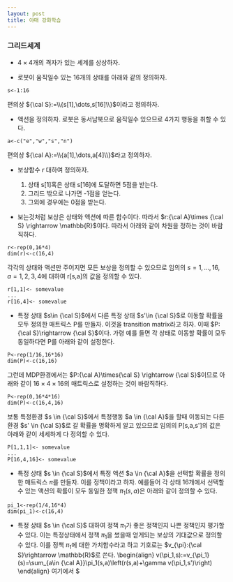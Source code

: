 ```yaml
---
layout: post
title: 야매 강화학습
---
```


### 그리드세계 

- $4\times 4$개의 격자가 있는 세계를 상상하자. 

- 로봇이 움직일수 있는 16개의 상태를 아래와 같의 정의하자. 
```{r}
s<-1:16
```
편의상 ${\cal S}:=\\{s[1],\dots,s[16]\\}$이라고 정의하자. 

- 액션을 정의하자. 로봇은 동서남북으로 움직일수 있으므로 4가지 행동을 취할 수 있다.
```{r}
a<-c("e","w","s","n")
```
편의상 ${\cal A}:=\\{a[1],\dots,a[4]\\}$라고 정의하자. 

- 보상함수 $r$ 대하여 정의하자.  
  1. 상태 s[1]혹은 상태 s[16]에 도달하면 5점을 받는다. 
  2. 그리드 밖으로 나가면 -1점을 얻는다. 
  3. 그외에 경우에는 0점을 받는다.  

- 보는것처럼 보상은 상태와 액션에 따른 함수이다. 따라서 $r:{\cal A}\times {\cal S} \rightarrow \mathbb{R}$이다. 따라서 아래와 같이 차원을 정하는 것이 바람직하다. 
```{r}
r<-rep(0,16*4)
dim(r)<-c(16,4)
```
각각의 상태와 액션만 주어지면 모든 보상을 정의할 수 있으므로 임의의 $s=1,\dots,16$, $a=1,2,3,4$에 대하여 r[s,a]의 값을 정의할 수 있다.  
```{r}
r[1,1]<- somevalue
...
r[16,4]<- somevalue
```

- 특정 상태 $s\in {\cal S}$에서 다른 특정 상태 $s'\in {\cal S}$로 이동할 확률을 모두 정의한 매트릭스 P를 만들자. 이것을 transition matrix라고 하자. 이때 $P:{\cal S}\rightarrow {\cal S}$이다. 가령 예를 들면 각 상태로 이동할 확률이 모두 동일하다면 P를 아래와 같이 설정한다. 
```{r}
P<-rep(1/16,16*16)
dim(P)<-c(16,16)
```
그런데 MDP환경에서는 $P:{\cal A}\times{\cal S} \rightarrow {\cal S}$이므로 아래와 같이 $16 \times  4 \times 16$의 매트릭스로 설정하는 것이 바람직하다. 
```{r}
P<-rep(0,16*4*16)
dim(P)<-c(16,4,16)
``` 
보통 특정환경 $s \in {\cal S}$에서 특정행동 $a \in {\cal A}$을 할때 이동되는 다른 환경 $s' \in {\cal S}$로 갈 확률을 명확하게 알고 있으므로 임의의 P[s,a,s']의 값은 아래와 같이 세세하게 다 정의할 수 있다. 
```{r}
P[1,1,1]<- somevalue
...
P[16,4,16]<- somevalue
```

- 특정 상태 $s \in {\cal S}$에서 특정 액션 $a \in {\cal A}$을 선택할 확률을 정의한 매트릭스 $\pi$를 만들자. 이를 정책이라고 하자. 예를들어 각 상태 16개에서 선택할 수 있는 액션의 확률이 모두 동일한 정책 $\pi_1(s,a)$은 아래와 같이 정의할 수 있다. 
```{r}
pi_1<-rep(1/4,16*4)
dim(pi_1)<-c(16,4) 
```

- 특정 상태 $s \in {\cal S}$ 대하여 정책 $\pi_1$가 좋은 정책인지 나쁜 정책인지 평가할 수 있다. 이는 특정상태에서 정책 $\pi_1$을 썼을때 얻게되는 보상의 기대값으로 정의할 수 있다. 이를 정책 $\pi_1$에 대한 가치함수라고 하고 기호로는 $v_{\pi}:{\cal S}\rightarrow \mathbb{R}$로 쓴다. 
\begin{align}
v(\pi_1,s):=v_{\pi_1}(s)=\sum_{a\in {\cal A}}\pi_1(s,a)\left(r(s,a)+\gamma v(\pi_1,s')\right)
\end{align}
여기에서 $
